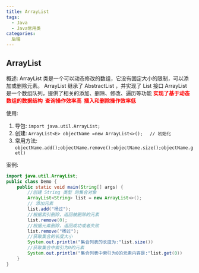 ```yaml
---
title: ArrayList
tags:
  - Java
  - Java常用类
categories:
  后端
---
```


## ArrayList

概述: 
    ArrayList 类是一个可以动态修改的数组，它没有固定大小的限制，可以添加或删除元素。
    ArrayList 继承了 AbstractList ，并实现了 List 接口
    ArrayList 是一个数组队列，提供了相关的添加、删除、修改、遍历等功能
    <font color='red'>__实现了基于动态数组的数据结构&nbsp;&nbsp;查询操作效率高&nbsp;&nbsp;插入和删除操作效率低__</font>

使用: 
1. 导包:   ```import java.util.ArrayList;``` 
2. 创建:   ```ArrayList<E> objectName =new ArrayList<>();　 // 初始化```
3. 常用方法: ```objectName.add();objectName.remove();objectName.size();objectName.get()```

案例:
``` Java
import java.util.ArrayList;
public class Demo {
    public static void main(String[] args) {
        //创建 String 类型 的集合对象
        ArrayList<String> list = new ArrayList<>();
        // 添加元素
        list.add("杨过");
        //根据索引删除，返回被删除的元素
        list.remove(0);     
        //根据元素删除，返回成功或者失败
        list.remove("杨过"); 
        //获取集合的长度大小
        System.out.println("集合列表的长度为:"list.size())
        //获取集合中索引为0的元素
        System.out.println("集合列表中索引为0的元素内容是:"list.get(0))
    }
}
```
